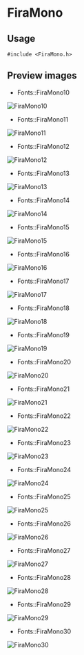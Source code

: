 FiraMono
==========

Usage
------

    #include <FiraMono.h>

Preview images
--------------
* Fonts::FiraMono10 

![FiraMono10](https://raw.githubusercontent.com/DisplayCore/FiraMono/master/Preview/FiraMono10.png)

* Fonts::FiraMono11 

![FiraMono11](https://raw.githubusercontent.com/DisplayCore/FiraMono/master/Preview/FiraMono11.png)

* Fonts::FiraMono12 

![FiraMono12](https://raw.githubusercontent.com/DisplayCore/FiraMono/master/Preview/FiraMono12.png)

* Fonts::FiraMono13 

![FiraMono13](https://raw.githubusercontent.com/DisplayCore/FiraMono/master/Preview/FiraMono13.png)

* Fonts::FiraMono14 

![FiraMono14](https://raw.githubusercontent.com/DisplayCore/FiraMono/master/Preview/FiraMono14.png)

* Fonts::FiraMono15 

![FiraMono15](https://raw.githubusercontent.com/DisplayCore/FiraMono/master/Preview/FiraMono15.png)

* Fonts::FiraMono16 

![FiraMono16](https://raw.githubusercontent.com/DisplayCore/FiraMono/master/Preview/FiraMono16.png)

* Fonts::FiraMono17 

![FiraMono17](https://raw.githubusercontent.com/DisplayCore/FiraMono/master/Preview/FiraMono17.png)

* Fonts::FiraMono18 

![FiraMono18](https://raw.githubusercontent.com/DisplayCore/FiraMono/master/Preview/FiraMono18.png)

* Fonts::FiraMono19 

![FiraMono19](https://raw.githubusercontent.com/DisplayCore/FiraMono/master/Preview/FiraMono19.png)

* Fonts::FiraMono20 

![FiraMono20](https://raw.githubusercontent.com/DisplayCore/FiraMono/master/Preview/FiraMono20.png)

* Fonts::FiraMono21 

![FiraMono21](https://raw.githubusercontent.com/DisplayCore/FiraMono/master/Preview/FiraMono21.png)

* Fonts::FiraMono22 

![FiraMono22](https://raw.githubusercontent.com/DisplayCore/FiraMono/master/Preview/FiraMono22.png)

* Fonts::FiraMono23 

![FiraMono23](https://raw.githubusercontent.com/DisplayCore/FiraMono/master/Preview/FiraMono23.png)

* Fonts::FiraMono24 

![FiraMono24](https://raw.githubusercontent.com/DisplayCore/FiraMono/master/Preview/FiraMono24.png)

* Fonts::FiraMono25 

![FiraMono25](https://raw.githubusercontent.com/DisplayCore/FiraMono/master/Preview/FiraMono25.png)

* Fonts::FiraMono26 

![FiraMono26](https://raw.githubusercontent.com/DisplayCore/FiraMono/master/Preview/FiraMono26.png)

* Fonts::FiraMono27 

![FiraMono27](https://raw.githubusercontent.com/DisplayCore/FiraMono/master/Preview/FiraMono27.png)

* Fonts::FiraMono28 

![FiraMono28](https://raw.githubusercontent.com/DisplayCore/FiraMono/master/Preview/FiraMono28.png)

* Fonts::FiraMono29 

![FiraMono29](https://raw.githubusercontent.com/DisplayCore/FiraMono/master/Preview/FiraMono29.png)

* Fonts::FiraMono30 

![FiraMono30](https://raw.githubusercontent.com/DisplayCore/FiraMono/master/Preview/FiraMono30.png)

